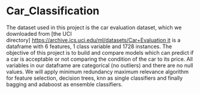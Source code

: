 # Car_Classification

The dataset used in this project is the car evaluation dataset, which we downloaded from [the UCI directory] https://archive.ics.uci.edu/ml/datasets/Car+Evaluation it is a dataframe with 6 features, 1 class variable and 1728 instances.
The objective of this project is to build and compare models which can predict if a car is acceptable or not comparing the condition of the car to its price. All variables in our dataframe are categorical (no outliers) and there are no null values.
We will apply minimum redundancy maximum relevance algorithm for feature selection, decision trees, knn as single classifiers and finally bagging and adaboost as ensemble classifiers.
